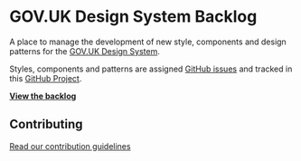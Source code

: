 # GOV.UK Design System Backlog

A place to manage the development of new style, components and design patterns for the [GOV.UK Design System](https://github.com/alphagov/govuk-design-system).

Styles, components and patterns are assigned [GitHub issues](https://github.com/alphagov/govuk-design-system-backlog/issues) and tracked in this [GitHub Project](https://github.com/alphagov/govuk-design-system-backlog-prototype/projects/3).

**[View the backlog](https://github.com/alphagov/govuk-design-system-content/projects/3)**


## Contributing

[Read our contribution guidelines](CONTRIBUTING.md)
